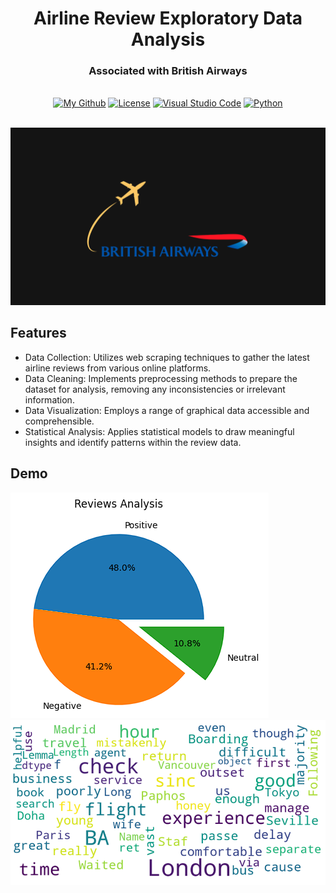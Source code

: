 <h1 align="center">Airline Review Exploratory Data Analysis</h1>
  <h3 align="center">Associated with British Airways</h3>

</div>

<br/>

<div align="center">
  <a href="https://github.com/AndrewKim2807"><img alt="My Github" src="https://img.shields.io/badge/GitHub-%23121011.svg?logo=github&logoColor=white"></a>
  <a href="https://github.com/AndrewKim2807/Airline-Review-EDA"><img alt="License" src="https://img.shields.io/badge/License-MIT-red"></a>
  <a href="#"><img alt="Visual Studio Code" src="https://img.shields.io/badge/Visual%20Studio%20Code-0078d7.svg?logo=visual-studio-code&logoColor=white"></a>
  <a href="#"><img alt="Python" src="https://img.shields.io/badge/Python-3776AB?logo=python&logoColor=fff"></a>
</div>

<br/>

![Thumbnail](https://github.com/AndrewKim2807/Airline-Review-EDA/blob/main/Airline%20Review%20EDA.png)

## Features
- Data Collection: Utilizes web scraping techniques to gather the latest airline reviews from various online platforms.
- Data Cleaning: Implements preprocessing methods to prepare the dataset for analysis, removing any inconsistencies or irrelevant information.
- Data Visualization: Employs a range of graphical data accessible and comprehensible.
- Statistical Analysis: Applies statistical models to draw meaningful insights and identify patterns within the review data.

## Demo
![Demo 2](https://github.com/AndrewKim2807/Airline-Review-EDA/blob/main/demo%20output%202.png)
![Demo 1](https://github.com/AndrewKim2807/Airline-Review-EDA/blob/main/demo%20output%201.png)
